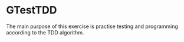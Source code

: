 # GTestTDD
The main purpose of this exercise is practise testing and programming according to the TDD algorithm.
